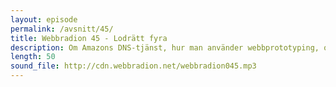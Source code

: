 ```yaml
---
layout: episode
permalink: /avsnitt/45/
title: Webbradion 45 - Lodrätt fyra
description: Om Amazons DNS-tjänst, hur man använder webbprototyping, och varför Bitly pro är gratis.
length: 50
sound_file: http://cdn.webbradion.net/webbradion045.mp3
---
```



